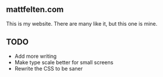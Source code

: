 mattfelten.com
--------------------------

This is my website. There are many like it, but this one is mine.

TODO
---------------------------
- Add more writing
- Make type scale better for small screens
- Rewrite the CSS to be saner
